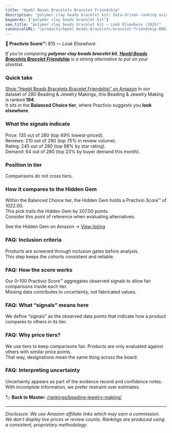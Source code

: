 ```yaml
---
title: "Hpebl Beads Bracelets Bracelet Friendship"
description: "polymer clay beads bracelet kit: Data-driven ranking using the Practivio Score™. Positioned by quality, value, demand, findability, momentum."
keywords: ["polymer clay beads bracelet kit"]
seo_title: "polymer clay beads bracelet kit — Look Elsewhere (2025)"
canonicalURL: "/products/hpebl-beads-bracelets-bracelet-friendship-B0DJSNFTHX/"
---
```


**🚫 Practivio Score™:** 815 — _Look Elsewhere_


*If you're comparing **polymer clay beads bracelet kit**, **[Hpebl Beads Bracelets Bracelet Friendship](https://www.amazon.com/dp/B0DJSNFTHX?tag=practivio-20)** is a strong alternative to put on your shortlist.*
### Quick take
[Shop “Hpebl Beads Bracelets Bracelet Friendship” on Amazon](https://www.amazon.com/dp/B0DJSNFTHX?tag=practivio-20)
In our dataset of 280 Beading & Jewelry Makings, this Beading & Jewelry Making is ranked **194**.  
It sits in the **Balanced Choice tier**, where Practivio suggests you **look elsewhere**.

### What the signals indicate
Price: 135 out of 280 (top 49% lowest-priced).  
Reviews: 210 out of 280 (top 75% in review volume).  
Rating: 245 out of 280 (top 88% by star rating).  
Demand: 64 out of 280 (top 23% by buyer demand this month).

### Position in tier
Comparisons do not cross tiers.

### How it compares to the Hidden Gem
Within the Balanced Choice tier, the Hidden Gem holds a Practivio Score™ of 1022.00.  
This pick trails the Hidden Gem by 207.00 points.  
Consider this point of reference when evaluating alternatives.  

See the Hidden Gem on Amazon → [View listing](https://www.amazon.com/dp/B000P42O3C?tag=practivio-20)

### FAQ: Inclusion criteria
Products are screened through inclusion gates before analysis.  
This step keeps the cohorts consistent and reliable.

### FAQ: How the score works
Our 0–100 Practivio Score™ aggregates observed signals to allow fair comparisons inside each tier.  
Missing data contributes to uncertainty, not fabricated values.

### FAQ: What “signals” means here
We define “signals” as the observed data points that indicate how a product compares to others in its tier.

### FAQ: Why price tiers?
We use tiers to keep comparisons fair. Products are only evaluated against others with similar price points.  
That way, designations mean the same thing across the board.

### FAQ: Interpreting uncertainty
Uncertainty appears as part of the evidence record and confidence notes.  
With incomplete information, we prefer restraint over estimates.


🏷️ **Back to Master:** [/rankings/beading-jewelry-making/](/rankings/beading-jewelry-making/)

---
_Disclosure: We use Amazon affiliate links which may earn a commission. We don’t display live prices or review counts. Rankings are produced using a consistent, proprietary methodology._
